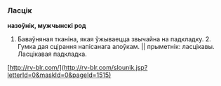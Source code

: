 ### Ласцік
**назоўнік, мужчынскі род**

1. Баваўняная тканіна, якая ўжываецца звычайна на падкладку. 2. Гумка дая сцірання напісанага алоўкам. || прыметнік: ласцікавы. Ласцікавая падкладка.

<a rel="author">[http://rv-blr.com/](http://rv-blr.com/slounik.jsp?letterId=0&maskId=0&pageId=1515)</a>
